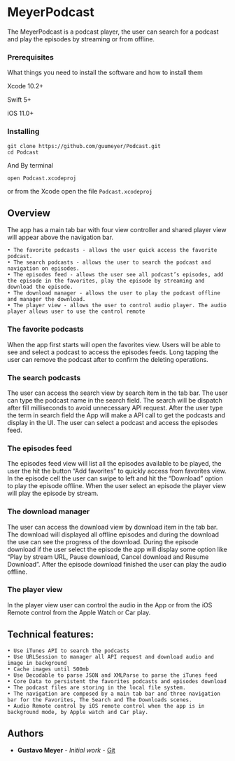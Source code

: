 # MeyerPodcast
The MeyerPodcast is a podcast player, the user can search for a podcast and play the episodes by streaming or from offline.

### Prerequisites

What things you need to install the software and how to install them

Xcode 10.2+

Swift 5+

iOS 11.0+

### Installing

```
git clone https://github.com/guumeyer/Podcast.git 
cd Podcast
```

And By terminal 
```
open Podcast.xcodeproj
```

or from the Xcode open the file `Podcast.xcodeproj`

## Overview

The app has a main tab bar with four view controller and shared player view will appear above the navigation bar.

	• The favorite podcasts - allows the user quick access the favorite podcast.
	• The search podcasts - allows the user to search the podcast and navigation on episodes. 
	• The episodes feed - allows the user see all podcast’s episodes, add the episode in the favorites, play the episode by streaming and download the episode.
	• The download manager - allows the user to play the podcast offline and manager the download.
	• The player view - allows the user to control audio player. The audio player allows user to use the control remote 

### The favorite podcasts
When the app first starts will open the favorites view. Users will be able to see and select a podcast to access the episodes feeds. 
Long tapping the user can remove the podcast after to confirm the deleting operations.

### The search podcasts
The user can access the search view by search item in the tab bar. The user can type the podcast name in the search field. The search will be dispatch after fill milliseconds to avoid unnecessary API request.
After the user type the term in search field  the App will make a API call to get the podcasts and display in the UI.
The user can select a podcast and access the episodes feed.

### The episodes feed
The episodes feed view will list all the episodes available to be played, the user the hit the button “Add favorites”  to quickly access from favorites view.
In the episode cell the user can swipe to left and hit the “Download” option to play the episode offline. 
When the user select an episode the player view will play the episode by stream. 

### The download manager
The user can access the download view by download item in the tab bar.  The download will displayed all offline episodes and during the download  the use can see the progress of the download. During the episode download  if the user select the episode the app will display some option like “Play by stream URL, Pause download, Cancel download and Resume Download”.  After the episode download finished the user can play the audio offline.

### The player view
In the player view user can control the audio in the  App or from the iOS Remote control from the Apple Watch or Car play.  

## Technical features:
	• Use iTunes API to search the podcasts
	• Use URLSession to manager all API request and download audio and image in background
	• Cache images until 500mb
	• Use Decodable to parse JSON and XMLParse to parse the iTunes feed
	• Core Data to persistent the favorites podcasts and episodes download
	• The podcast files are storing in the local file system.
	• The navigation are composed by a main tab bar and three navigation bar for the Favorites, The Search and The Downloads scenes.
	• Audio Remote control by iOS remote control when the app is in background mode, by Apple watch and Car play.
  
  ## Authors
* **Gustavo Meyer** - *Initial work* - [Git](https://github.com/guumeyer)
